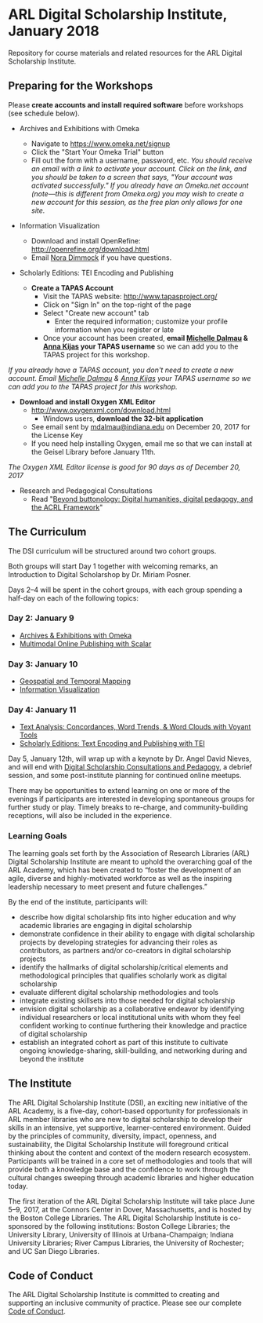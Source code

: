 # ARL Digital Scholarship Institute, January 2018
Repository for course materials and related resources for the ARL Digital Scholarship Institute. 

## Preparing for the Workshops
Please **create accounts and install required software** before workshops (see schedule below).

* Archives and Exhibitions with Omeka
  * Navigate to https://www.omeka.net/signup
  * Click the "Start Your Omeka Trial" button
  * Fill out the form with a username, password, etc.
  _You should receive an email with a link to activate your account. Click on the link, and you should be taken to a screen that says, "Your account was activated successfully." If you already have an Omeka.net account (note—this is different from Omeka.org) you may wish to create a new account for this session, as the free plan only allows for one site._
  
* Information Visualization
  * Download and install OpenRefine: http://openrefine.org/download.html
  * Email [Nora Dimmock](mailto:mailto:nora_dimmock@brown.edu) if you have questions.
  
* Scholarly Editions: TEI Encoding and Publishing
  * **Create a TAPAS Account**
    * Visit the TAPAS website: http://www.tapasproject.org/
    * Click on "Sign In" on the top-right of the page
    * Select "Create new account" tab
      * Enter the required information; customize your profile information when you register or late
    * Once your account has been created, **email [Michelle Dalmau](mailto:mdalmau@indiana.edu) & [Anna Kijas](mailto:kijas@bc.edu) your TAPAS username** so we can add you to the TAPAS project for this workshop.  

_If you already have a TAPAS account, you don't need to create a new account.  Email [Michelle Dalmau](mailto:mdalmau@indiana.edu) & [Anna Kijas](mailto:kijas@bc.edu) your TAPAS username so we can add you to the TAPAS project for this workshop._

* **Download and install Oxygen XML Editor**
  * http://www.oxygenxml.com/download.html
    * Windows users, **download the 32-bit application** 
  * See email sent by mdalmau@indiana.edu on December 20, 2017 for the License Key 
  * If you need help installing Oxygen, email me so that we can install at the Geisel Library before January 11th. 

_The Oxygen XML Editor license is good for 90 days as of December 20, 2017_

* Research and Pedagogical Consultations
  * Read "[Beyond buttonology: Digital humanities, digital pedagogy, and the ACRL Framework](http://crln.acrl.org/index.php/crlnews/article/view/16833/18427)"

## The Curriculum
The DSI curriculum will be structured around two cohort groups.

Both groups will start Day 1 together with welcoming remarks, an Introduction to Digital Scholarshop by Dr. Miriam Posner. 

Days 2–4 will be spent in the cohort groups, with each group spending a half-day on each of the following topics:

### Day 2: January 9
* [Archives & Exhibitions with Omeka](Archives%20and%20Exhibitions)
* [Multimodal Online Publishing with Scalar](Multimodal%20Online%20Publishing)

### Day 3: January 10
* [Geospatial and Temporal Mapping](Geospatial%20and%20Temporal%20Mapping)
* [Information Visualization](Information%20Visualization)

### Day 4: January 11
* [Text Analysis: Concordances, Word Trends, & Word Clouds with Voyant Tools](Text%20Analysis)
* [Scholarly Editions: Text Encoding and Publishing with TEI](Scholarly%20Editions)

Day 5, January 12th, will wrap up with a keynote by Dr. Angel David Nieves, and will end with [Digital Scholarship Consultations and Pedagogy](Consultation), a debrief session, and some post-institute planning for continued online meetups. 

There may be opportunities to extend learning on one or more of the evenings if participants are interested in developing spontaneous groups for further study or play. Timely breaks to re-charge, and community-building receptions, will also be included in the experience.

### Learning Goals
The learning goals set forth by the Association of Research Libraries (ARL) Digital Scholarship Institute are meant to uphold the overarching goal of the ARL Academy, which has been created to “foster the development of an agile, diverse and highly-motivated workforce as well as the inspiring leadership necessary to meet present and future challenges.”

By the end of the institute, participants will:

* describe how digital scholarship fits into higher education and why academic libraries are engaging in digital scholarship
* demonstrate confidence in their ability to engage with digital scholarship projects by developing strategies for advancing their roles as contributors, as partners and/or co-creators in digital scholarship projects
* identify the hallmarks of digital scholarship/critical elements and methodological principles that qualifies scholarly work as digital scholarship
* evaluate different digital scholarship methodologies and tools
* integrate existing skillsets into those needed for digital scholarship
* envision digital scholarship as a collaborative endeavor by identifying individual researchers or local institutional units with whom they feel confident working to continue furthering their knowledge and practice of digital scholarship
* establish an integrated cohort as part of this institute to cultivate ongoing  knowledge-sharing, skill-building, and networking during and beyond the institute

## The Institute
The ARL Digital Scholarship Institute (DSI), an exciting new initiative of the ARL Academy, is a five-day, cohort-based opportunity for professionals in ARL member libraries who are new to digital scholarship to develop their skills in an intensive, yet supportive, learner-centered environment. Guided by the principles of community, diversity, impact, openness, and sustainability, the Digital Scholarship Institute will foreground critical thinking about the content and context of the modern research ecosystem. Participants will be trained in a core set of methodologies and tools that will provide both a knowledge base and the confidence to work through the cultural changes sweeping through academic libraries and higher education today.

The first iteration of the ARL Digital Scholarship Institute will take place June 5–9, 2017, at the Connors Center in Dover, Massachusetts, and is hosted by the Boston College Libraries. The ARL Digital Scholarship Institute is co-sponsored by the following institutions: Boston College Libraries; the University Library, University of Illinois at Urbana-Champaign; Indiana University Libraries; River Campus Libraries, the University of Rochester; and UC San Diego Libraries.

## Code of Conduct
The ARL Digital Scholarship Institute is committed to creating and supporting an inclusive community of practice. Please see our complete [Code of Conduct](/Code%20of%20Conduct.md). 


